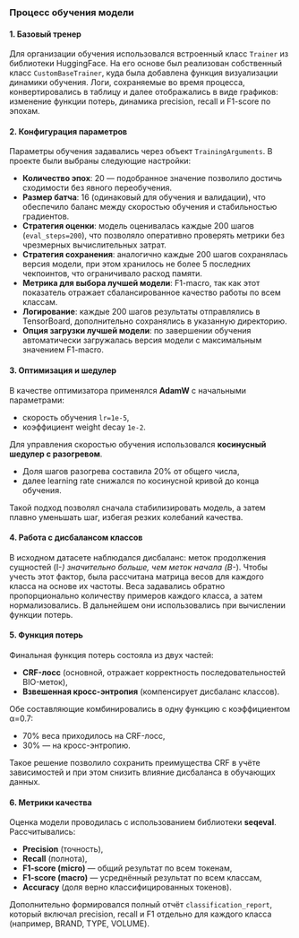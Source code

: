 ### Процесс обучения модели

#### 1. Базовый тренер

Для организации обучения использовался встроенный класс `Trainer` из библиотеки HuggingFace. На его основе был реализован собственный класс `CustomBaseTrainer`, куда была добавлена функция визуализации динамики обучения. Логи, сохраняемые во время процесса, конвертировались в таблицу и далее отображались в виде графиков: изменение функции потерь, динамика precision, recall и F1-score по эпохам.

#### 2. Конфигурация параметров

Параметры обучения задавались через объект `TrainingArguments`. В проекте были выбраны следующие настройки:

* **Количество эпох**: 20 — подобранное значение позволило достичь сходимости без явного переобучения.
* **Размер батча**: 16 (одинаковый для обучения и валидации), что обеспечило баланс между скоростью обучения и стабильностью градиентов.
* **Стратегия оценки**: модель оценивалась каждые 200 шагов (`eval_steps=200`), что позволяло оперативно проверять метрики без чрезмерных вычислительных затрат.
* **Стратегия сохранения**: аналогично каждые 200 шагов сохранялась версия модели, при этом хранилось не более 5 последних чекпоинтов, что ограничивало расход памяти.
* **Метрика для выбора лучшей модели**: F1-macro, так как этот показатель отражает сбалансированное качество работы по всем классам.
* **Логирование**: каждые 200 шагов результаты отправлялись в TensorBoard, дополнительно сохранялись в указанную директорию.
* **Опция загрузки лучшей модели**: по завершении обучения автоматически загружалась версия модели с максимальным значением F1-macro.

#### 3. Оптимизация и шедулер

В качестве оптимизатора применялся **AdamW** с начальными параметрами:

* скорость обучения `lr=1e-5`,
* коэффициент weight decay `1e-2`.

Для управления скоростью обучения использовался **косинусный шедулер с разогревом**.

* Доля шагов разогрева составила 20% от общего числа,
* далее learning rate снижался по косинусной кривой до конца обучения.

Такой подход позволял сначала стабилизировать модель, а затем плавно уменьшать шаг, избегая резких колебаний качества.

#### 4. Работа с дисбалансом классов

В исходном датасете наблюдался дисбаланс: меток продолжения сущностей (I-*) значительно больше, чем меток начала (B-*). Чтобы учесть этот фактор, была рассчитана матрица весов для каждого класса на основе их частоты. Веса задавались обратно пропорционально количеству примеров каждого класса, а затем нормализовались. В дальнейшем они использовались при вычислении функции потерь.

#### 5. Функция потерь

Финальная функция потерь состояла из двух частей:

* **CRF-лосс** (основной, отражает корректность последовательностей BIO-меток),
* **Взвешенная кросс-энтропия** (компенсирует дисбаланс классов).

Обе составляющие комбинировались в одну функцию с коэффициентом α=0.7:

* 70% веса приходилось на CRF-лосс,
* 30% — на кросс-энтропию.

Такое решение позволило сохранить преимущества CRF в учёте зависимостей и при этом снизить влияние дисбаланса в обучающих данных.

#### 6. Метрики качества

Оценка модели проводилась с использованием библиотеки **seqeval**. Рассчитывались:

* **Precision** (точность),
* **Recall** (полнота),
* **F1-score (micro)** — общий результат по всем токенам,
* **F1-score (macro)** — усреднённый результат по всем классам,
* **Accuracy** (доля верно классифицированных токенов).

Дополнительно формировался полный отчёт `classification_report`, который включал precision, recall и F1 отдельно для каждого класса (например, BRAND, TYPE, VOLUME).
